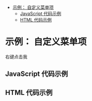 <!-- START doctoc generated TOC please keep comment here to allow auto update -->
<!-- DON'T EDIT THIS SECTION, INSTEAD RE-RUN doctoc TO UPDATE -->


- [示例： 自定义菜单项](#demo-custom-command)
  - [JavaScript 代码示例](#example-code)
  - [HTML 代码示例](#example-html)

<!-- END doctoc generated TOC please keep comment here to allow auto update -->

# 示例： 自定义菜单项

<span class="context-menu-one btn btn-neutral">右键点击我</span>

## JavaScript 代码示例

<script type="text/javascript" class="showcase">
$(function(){
    /**************************************************
     * 自定义菜单项
     **************************************************/
    $.contextMenu.types.label = function(item, opt, root) {
        // this === item.$node

        $('<span>Label</span><ul>'
            + '<li class="label1" title="label 1">label 1</li>'
            + '<li class="label2" title="label 2">label 2</li>'
            + '<li class="label3" title="label 3">label 3</li>'
            + '<li class="label4" title="label 4">label 4</li></ul>')
            .appendTo(this)
            .on('click', 'li', function() {
                var message = "你点击了： " + $(this).text();      
                $('#msg').text($('#msg').text() + ' | ' + message);
                
                // 隐藏菜单
                root.$menu.trigger('contextmenu:hide');
            });
            
        this.addClass('labels').on('contextmenu:focus', function(e) {
            // 菜单获得焦点事件，在这里做自定义菜单项的初始化操作
        }).on('contextmenu:blur', function(e) {
            // 菜单失去焦点事件，在这里做自定义菜单项的销毁操作
        }).on('keydown', function(e) {
            // 菜单键盘按下事件
        });
    };
    
    /**************************************************
     * 使用"label"菜单来将以上内容加入菜单
     **************************************************/
    $.contextMenu({
        selector: '.context-menu-one', 
        callback: function(key, options) {
            var message = "你点击了： " + key;
            $('#msg').text(message);
        },
        items: {
            open: {name: "打开", callback: $.noop},
            label: {type: "标签", customName: "Label"},
            edit: {name: "编辑", callback: $.noop}
        }
    });
});
</script>

## HTML 代码示例
<div style="display:none;" class="showcase" data-showcase-import=".context-menu-one"></div>

<div id="msg"></div>

<style type="text/css" class="showcase">
    .labels > ul {
        margin: 0; 
        padding: 0;
        list-style: none;
        display: block;
        float: none;
    }
    .labels > ul > li {
        display: inline-block;
        width: 20px;
        height: 20px;
        border: 1px solid #CCC;
        overflow: hidden;
        text-indent: -2000px;
    }
    .labels > ul > li.selected,
    .labels > ul > li:hover { border: 1px solid #000; }
    .labels > ul > li + li { margin-left: 5px; }
    .labels > ul > li.label1 { background: red; }
    .labels > ul > li.label2 { background: green; }
    .labels > ul > li.label3 { background: blue; }
    .labels > ul > li.label4 { background: yellow; }
</style>